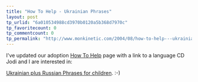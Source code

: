 ```yaml
---
title: "How To Help - Ukrainian Phrases"
layout: post
tp_urlid: "6a010534988cd3970b0120a5b368d7970c"
tp_favoritecount: 0
tp_commentcount: 0
tp_permalink: "http://www.monkinetic.com/2004/08/how-to-help---ukrainian-phrases.html"
---
```

I&#39;ve updated our adoption <a href="http://redmonk.net/adoption/how_to_help.php">How To Help</a> page with a link to a language CD Jodi and I are interested in:

<a href="http://internet.cybermesa.com/~fdd/ua_main_new.html">Ukrainian plus Russian Phrases for children</a>. :-)
